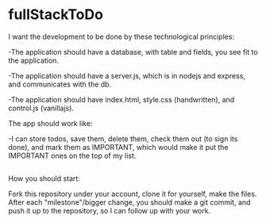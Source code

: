 # fullStackToDo

I want the development to be done by these technological principles:

-The application should have a database, with table and fields, you see fit to the application.

-The application should have a server.js, which is in nodejs and express, and communicates with the db.

-The application should have index.html, style.css (handwritten), and control.js (vanillajs).


The app should work like:

-I can store todos, save them, delete them, check them out (to sign its done), and mark them as IMPORTANT,
which would make it put the IMPORTANT ones on the top of my list.

##

How you should start:

Fork this repository under your account, clone it for yourself, make the files. After each "milestone"/bigger change, you should make a git commit, and push it up to the repository, so I can follow up with your work.